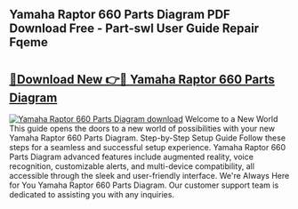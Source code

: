 ## Yamaha Raptor 660 Parts Diagram PDF Download Free - Part-swl User Guide Repair Fqeme

# <h2><a href="http://dftkm2.blite.top/?on=Yamaha+Raptor+660+Parts+Diagram">🔗Download New 👉🔴 Yamaha Raptor 660 Parts Diagram</a></h2>

[![Yamaha Raptor 660 Parts Diagram download](https://i.imgur.com/lujVjoI.png)](http://dftkm2.blite.top/?on=Yamaha+Raptor+660+Parts+Diagram)
Welcome to a New World This guide opens the doors to a new world of possibilities with your new Yamaha Raptor 660 Parts Diagram. Step-by-Step Setup Guide Follow these steps for a seamless and successful setup experience. Yamaha Raptor 660 Parts Diagram advanced features include augmented reality, voice recognition, customizable alerts, and multi-device compatibility, all accessible through the sleek and user-friendly interface. We're Always Here for You Yamaha Raptor 660 Parts Diagram. Our customer support team is dedicated to assisting you with any inquiries.
